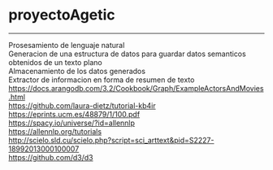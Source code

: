 # proyectoAgetic 
------------------------
Prosesamiento de lenguaje natural  
Generacion de una estructura de datos para guardar datos semanticos obtenidos de un texto plano  
Almacenamiento de los datos generados  
Extractor de informacion en forma de resumen de texto  
https://docs.arangodb.com/3.2/Cookbook/Graph/ExampleActorsAndMovies.html  
https://github.com/laura-dietz/tutorial-kb4ir  
https://eprints.ucm.es/48879/1/100.pdf  
https://spacy.io/universe/?id=allennlp  
https://allennlp.org/tutorials  
http://scielo.sld.cu/scielo.php?script=sci_arttext&pid=S2227-18992013000100007  
https://github.com/d3/d3  
